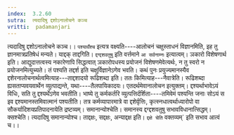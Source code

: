 ```yaml
---
index:  3.2.60
sutra:  त्यदादिषु द्दशोऽनालोचने कञ्च
vritti:  padamanjari
---
```


त्यदादिषु द्दशोऽनालोचने कञ्च।। `पश्यार्थैश्च` इत्यत्र वक्ष्यति----आलोचनं चक्षुस्ताधनं विज्ञानमिति, इह तु ज्ञानमात्रप्रतिषेधं मन्यते। याद्दक् ताद्दगिति। `द्दग्द्दशवतुषु` इति वर्त्तमाने `आ सर्वनाम्नः` इत्यात्वम्। ञकारो विशेषणार्थ इति। आद्युदात्तत्वस्य नकारेणापि सिद्धत्वात् ञकारोपधस्य प्रयोजनं विशेषणमेवेत्यर्थः, न तु स्वरो न प्रयोजनमित्युच्यते। तं पश्यति तद्दर्श इति चक्षुर्विज्ञानेऽणेव भवति। कथं पुनः प्रयुज्यमानस्यैव द्दशेरनालोचनार्थत्वमित्याह---ताद्दशादयो रूढिशब्दा इति। ततः किमित्याह---नैवात्रेति। रूढिशब्दा ह्यसताप्यवयवार्थेन व्युत्पाद्यन्ते, यथा----तैलपायिकादयः। एतदर्थमेवानालोचन इत्युक्तम्। द्दश्यर्थाभावेऽयं विधिः, सति तु द्दश्यर्थेऽणेव भवतीति। भाष्ये तु कर्मकर्तरि व्युत्पत्तिर्दर्शिता----तमिवेमं पश्यन्ति जनाः सोऽयं स इव द्दश्यमानस्तमिवात्मानं पश्यतीति। तत्र कर्मव्यापारमात्रे वा द्दशेर्वृत्तिः, कृत्स्नधात्वर्थाध्यारोपो वा सौकर्यादिशयप्रतिपादनायेति द्रष्टव्यम्।
समानान्योश्चेति। समानस्य द्दग्द्दशवतुषु सभावविधानात्सिद्धम्।
क्सश्चेति। त्यदादिषु समानान्योश्च। ताद्दक्षः, सद्दक्षः, अन्याद्दक्ष इति। `द्दक्षे चेति` वक्तव्यम्` इति सभाव आत्वं च।।
